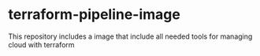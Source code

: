 # terraform-pipeline-image
This repository includes a image that include all needed tools for managing cloud with terraform
